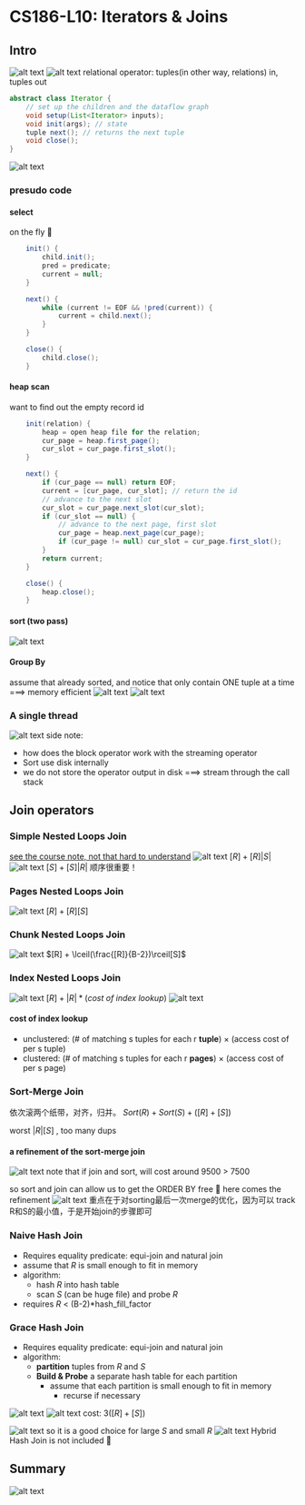 # CS186-L10: Iterators & Joins


## Intro
![alt text](image-1.png)
![alt text](image-2.png)
relational operator: tuples(in other way, relations) in, tuples out
```java
abstract class Iterator {
    // set up the children and the dataflow graph    
    void setup(List<Iterator> inputs); 
    void init(args); // state
    tuple next(); // returns the next tuple
    void close();
}
```
![alt text](image.png)

### presudo code
####  select
on the fly :thinking:
```java
    init() {
        child.init();
        pred = predicate;
        current = null;
    }

    next() {
        while (current != EOF && !pred(current)) {
            current = child.next();
        }
    }

    close() {
        child.close();
    }
```

#### heap scan
want to find out the empty record id 
```java
    init(relation) {
        heap = open heap file for the relation;
        cur_page = heap.first_page();
        cur_slot = cur_page.first_slot();
    }

    next() {
        if (cur_page == null) return EOF;
        current = [cur_page, cur_slot]; // return the id
        // advance to the next slot
        cur_slot = cur_page.next_slot(cur_slot);
        if (cur_slot == null) {
            // advance to the next page, first slot
            cur_page = heap.next_page(cur_page);
            if (cur_page != null) cur_slot = cur_page.first_slot();
        }
        return current;
    }

    close() {
        heap.close();
    }
```

#### sort (two pass)
![alt text](image-3.png)

#### Group By
assume that already sorted, and notice that only contain ONE tuple at a time ===> memory efficient
![alt text](image-4.png)
![alt text](image-5.png)

### A single thread
![alt text](image-6.png)
side note:
- how does the block operator work with the streaming operator
- Sort use disk internally
- we do not store the operator output in disk ===> stream through the call stack

## Join operators
### Simple Nested Loops Join
[see the course note, not that hard to understand](https://cs186berkeley.net/sp21/resources/static/notes/n08-Joins.pdf)
![alt text](image-7.png)
$[R] + [R]|S|$
![alt text](image-8.png)
$[S] + [S]|R|$ 顺序很重要！

### Pages Nested Loops Join
![alt text](image-9.png)
$[R]+[R][S]$

### Chunk Nested Loops Join
![alt text](image-10.png)
$[R] + \lceil(\frac{[R]}{B-2})\rceil[S]$

### Index Nested Loops Join
![alt text](image-11.png)
$[R] + |R|*(cost\ of\ index\ lookup)$
![alt text](image-12.png)

#### cost of index lookup
- unclustered: (# of matching s tuples for each r **tuple**) $\times$ (access cost of per s tuple)
- clustered: (# of matching s tuples for each r **pages**) $\times$ (access cost of per s page)

### Sort-Merge Join
依次滚两个纸带，对齐，归并。
$Sort(R) + Sort(S) + ([R]+[S])$

worst $|R|[S]$ , too many dups 

#### a refinement of the sort-merge join
![alt text](image-13.png)
note that if join and sort, will cost around 9500 > 7500

so sort and join can allow us to get the ORDER BY free :thinking: here comes the refinement
![alt text](image-14.png)
重点在于对sorting最后一次merge的优化，因为可以 track R和S的最小值，于是开始join的步骤即可

### Naive Hash Join
- Requires equality predicate: equi-join and natural join
- assume that $R$ is small enough to fit in memory
- algorithm:
    - hash $R$ into hash table
    - scan $S$ (can be huge file) and probe $R$
- requires $R$ < (B-2)*hash_fill_factor

### Grace Hash Join
- Requires equality predicate: equi-join and natural join
- algorithm:
    - **partition** tuples from $R$ and $S$
    - **Build & Probe** a separate hash table for each partition
      - assume that each partition is small enough to fit in memory
        - recurse if necessary

![alt text](<屏幕截图 2024-09-03 144232.png>)
![alt text](<屏幕截图 2024-09-03 144244.png>)
cost:
$3([R]+[S])$

![alt text](image-15.png)
so it is a good choice for large $S$ and small $R$
![alt text](image-16.png)
Hybrid Hash Join is not included :thinking:

## Summary
![alt text](image-17.png)
